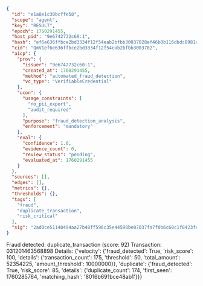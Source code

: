 ```json
{
  "id": "e1a8e1c30bcffe58",
  "scope": "agent",
  "key": "RESULT",
  "epoch": 1760291455,
  "host_pid": "9e6742732c60:1",
  "hash": "ef6e636ffbce2bd3334f12f54eab2bfbb30037028ef46b0b116dbdc8981d5b40",
  "cid": "QmV1ef6e636ffbce2bd3334f12f54eab2bfbb3003702",
  "aicp": {
    "prov": {
      "issuer": "9e6742732c60:1",
      "created_at": 1760291455,
      "method": "automated_fraud_detection",
      "vc_type": "VerifiableCredential"
    },
    "ucon": {
      "usage_constraints": [
        "no_pii_export",
        "audit_required"
      ],
      "purpose": "fraud_detection_analysis",
      "enforcement": "mandatory"
    },
    "eval": {
      "confidence": 1.0,
      "evidence_count": 0,
      "review_status": "pending",
      "evaluated_at": 1760291455
    }
  },
  "sources": [],
  "edges": [],
  "metrics": {},
  "thresholds": {},
  "tags": [
    "fraud",
    "duplicate_transaction",
    "risk_critical"
  ],
  "sig": "2ad0ce51140494aa27b48ff596c35e44598be07037fa7f0b6c60c1f8423feaea"
}
```

Fraud detected: duplicate_transaction (score: 92)
Transaction: 031201463568898
Details: {'velocity': {'fraud_detected': True, 'risk_score': 100, 'details': {'transaction_count': 175, 'threshold': 50, 'total_amount': 52354225, 'amount_threshold': 10000000}}, 'duplicate': {'fraud_detected': True, 'risk_score': 85, 'details': {'duplicate_count': 174, 'first_seen': 1760285764, 'matching_hash': '8016b691bce48ab1'}}}